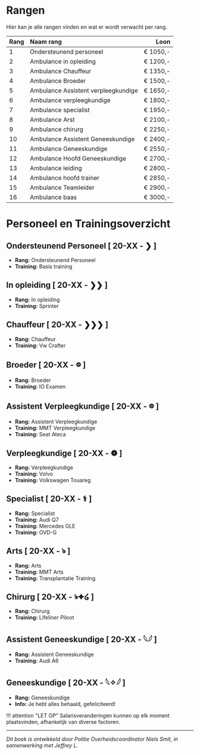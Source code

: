 # Rangen 
Hier kan je alle rangen vinden en wat er wordt verwacht per rang.

| Rang | Naam rang | Loon |
|:---- |:--------|----:|
| 1    | Ondersteunend personeel | € 1050,- |
| 2    | Ambulance in opleiding | € 1200,- |
| 3    | Ambulance Chauffeur | € 1350,- |
| 4    | Ambulance Broeder | € 1500,- |
| 5    | Ambulance Assistent verpleegkundige | € 1650,- |
| 6    | Ambulance verpleegkundige | € 1800,- |
| 7    | Ambulance  specialist | € 1950,- | 
| 8    | Ambulance  Arst | € 2100,- | 
| 9    | Ambulance chirurg | € 2250,- | 
| 10   | Ambulance Assistent Geneeskundige | € 2400,- | 
| 11   | Ambulance Geneeskundige | € 2550,- |
| 12   | Ambulance Hoofd Geneeskundige | € 2700,- | 
| 13   | Ambulance leiding | € 2800,- | 
| 14   | Ambulance hoofd trainer | € 2850,- | 
| 15   | Ambulance Teamleider | € 2900,- | 
| 16   | Ambulance baas | € 3000,- | 


# Personeel en Trainingsoverzicht
## Ondersteunend Personeel [ 20-XX - ❯ ]
- **Rang:** Ondersteunend Personeel
- **Training:** Basis training

## In opleiding [ 20-XX - ❯❯ ]
- **Rang:** In opleiding
- **Training:** Sprinter

## Chauffeur [ 20-XX - ❯❯❯ ]
- **Rang:** Chauffeur
- **Training:** Vw Crafter

## Broeder [ 20-XX - ᳂ ]
- **Rang:** Broeder
- **Training:** IO Examen

## Assistent Verpleegkundige [ 20-XX - ᳂ ]
- **Rang:** Assistent Verpleegkundige
- **Training:** MMT Verpleegkundige
- **Training:** Seat Ateca

## Verpleegkundige [ 20-XX - ❁ ]
- **Rang:** Verpleegkundige
- **Training:** Volvo
- **Training:** Volkswagen Touareg

## Specialist [ 20-XX - ⚕ ]
- **Rang:** Specialist
- **Training:** Audi Q7
- **Training:** Mercedes GLE
- **Training:** OVD-G

## Arts [ 20-XX - ঌ ] 
- **Rang:** Arts
- **Training:** MMT Arts
- **Training:** Transplantatie Training

## Chirurg [ 20-XX - ঌ✦໒ ] 
- **Rang:** Chirurg
- **Training:** Lifeliner Piloot

## Assistent Geneeskundige [ 20-XX - 𓆩𓆪 ]
- **Rang:** Assistent Geneeskundige
- **Training:** Audi A6

## Geneeskundige [ 20-XX - 𓆩✧𓆪 ]
- **Rang:** Geneeskundige
- **Info:** Je hebt alles behaald, gefeliciteerd!

!!! attention "LET OP"
    Salarisveranderingen kunnen op elk moment plaatsvinden, afhankelijk van diverse factoren.

---------------------

*Dit boek is ontwikkeld door Politie Overheidscoordinator Niels Smit, in samenwerking met Jeffrey L.*